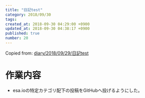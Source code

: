 ```yaml
---
title: "日記test"
category: 2018/09/30
tags: 
created_at: 2018-09-30 04:29:00 +0900
updated_at: 2018-09-30 04:38:17 +0900
published: true
number: 20
---
```


Copied from: [diary/2018/09/29/日記test](/posts/11)

# 作業内容
+ esa.ioの特定カテゴリ配下の投稿をGitHubへ投げるようにした。
